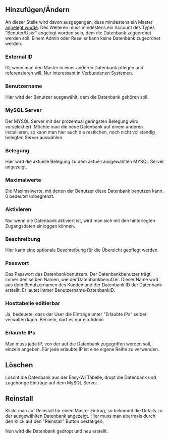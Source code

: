 ## Hinzufügen/Ändern

An dieser Stelle wird davon ausgegangen, dass mindestens ein Master [angelegt wurde](/de/admin/mysql/master/). Des Weiteren muss mindestens ein Account des Types "Benuter/User" angelegt worden sein, dem die Datenbank zugeordnet werden soll. Einem Admin oder Reseller kann keine Datenbank zugeordnet werden.

### External ID
ID, wenn man den Master in einer anderen Datenbank pflegen und referenzieren will. Nur interessant in Verbundenen Systemen.

### Benutzername

Hier wird der Benutzer ausgewählt, dem die Datenbank gehören soll.

### MySQL Server

Der MYSQL Server mit der prozentual geringsten Belegung wird vorselektiert. Möchte man die neue Datenbank auf einem anderen installieren, so kann man hier auch die restlichen, noch nicht vollständig belegten Server auswählen.

### Belegung

Hier wird die aktuelle Belegung zu dem aktuell ausgewählten MYSQL Server angezeigt.

### Maximalwerte

Die Maximalwerte, mit denen der Benutzer diese Datenbank benutzen kann. 0 bedeutet unbegrenzt.

### Aktivieren

Nur wenn die Datenbank aktiviert ist, wird man sich mit den hinterlegten Zugangsdaten einloggen können.

### Beschreibung

Hier kann eine optionale Beschreibung für die Übersicht gepflegt werden.

### Passwort

Das Passwort des Datenbankbenutzers. Der Datenbankbenutzer trägt immer den selben Namen, wie der Datenbankbenutzer. Dieser Name wird aus dem Benutzernamen des Kunden und der Datenbank ID der Datenbank erstellt. Er lautet immer Benutzername-DatenbankID.

### Hosttabelle editierbar

Ja, bedeuete, dass der User die Einträge unter "Erlaubte IPs" selber verwalten kann. Bei nein, darf es nur ein Admin

### Erlaubte IPs

Man muss jede IP, von der auf die Datenbank zugegriffen werden soll, einzeln angeben. Für jede erlaubte IP ist eine eigene Reihe zu verwenden.

## Löschen

Löscht die Datenbank aus der Easy-Wi Tabelle, dropt die Datenbank und zugehörige Einträge auf dem MySQL Server.

## Reinstall

Klickt man auf Reinstall für einen Master Eintrag, so bekommt die Details zu der ausgewählten Datenbank angezeigt. Hier muss man abermals durch den Klick auf den "Reinstall" Button bestätigen.

Nun wird die Datenbank gedropt und neu erstellt.